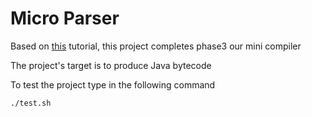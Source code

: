 # Micro Parser

Based on [this](http://www.bowaggoner.com/writeups/jumpstart/flexbison/jumpstart_flexbison.pdf) tutorial, this project completes phase3 our mini compiler

The project's target is to produce Java bytecode

To test the project type in the following command
```
./test.sh
```
